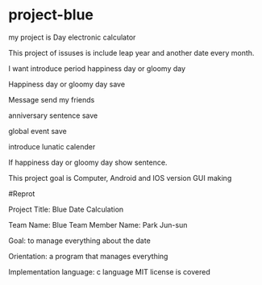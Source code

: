 # project-blue

my project is Day electronic calculator

This project of issuses is include leap year and another date every month.

I want introduce period happiness day or gloomy day

Happiness day or gloomy day save

Message send my friends

anniversary sentence save

global event save

introduce lunatic calender

If happiness day or gloomy day show sentence.

This project goal is Computer, Android and IOS version GUI making  




#Reprot

Project Title: Blue Date Calculation

Team Name: Blue Team Member Name: Park Jun-sun

Goal: to manage everything about the date

Orientation: a program that manages everything

Implementation language: c language MIT license is covered


